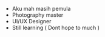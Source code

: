 - Aku mah masih pemula
- Photography master
- UI/UX Designer
- Still learning ( Dont hope to much )

<!---
Arkiya-0/Arkiya-0 is a ✨ special ✨ repository because its `README.md` (this file) appears on your GitHub profile.
You can click the Preview link to take a look at your changes.
--->

